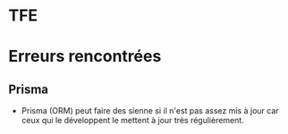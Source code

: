 # TFE

# Erreurs rencontrées

## Prisma

- Prisma (ORM) peut faire des sienne si il n'est pas assez mis à jour car ceux qui le développent le mettent à jour très régulièrement.